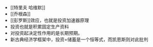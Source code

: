 - [[特里夫 哈维默]]
- [[乔根森]]
- [[彭罗斯]]效应，也就是投资加速器原理
- 投资也就是积累固定生产资料
- 对投资起决定性作用的是长期预期。
- 新古典经济学框架中，投资=储蓄是一个恒等式，而凯恩斯则对此批判
